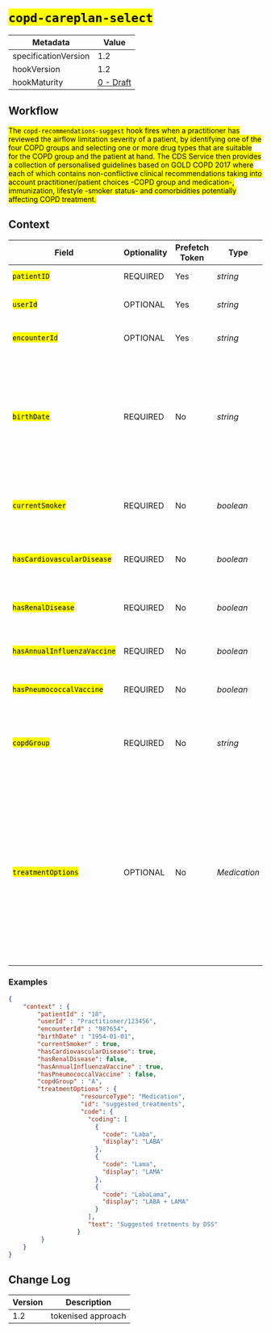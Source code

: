 # <mark>`copd-careplan-select`</mark>

| Metadata | Value
| ---- | ----
| specificationVersion | 1.2
| hookVersion | 1.2
| hookMaturity | [0 - Draft](../../specification/1.0/#hook-maturity-model)

## Workflow

<mark>The `copd-recommendations-suggest` hook fires when a practitioner has reviewed the airflow limitation severity of a patient, by identifying one of the 
four COPD groups and selecting one or more drug types that are suitable for the COPD group and the patient at hand. The CDS Service then provides a collection
of personalised guidelines based on GOLD COPD 2017 where each of which contains non-conflictive clinical recommendations taking into account practitioner/patient choices -COPD group and medication-, immunization, lifestyle -smoker status- and comorbidities potentially affecting COPD treatment.</mark>

## Context

<mark></mark>

Field | Optionality | Prefetch Token | Type | Description
----- | -------- | ---- | ---- | ----
<mark>`patientID`</mark> | REQUIRED | Yes | *string* | <mark>identifier of current patient</mark>
<mark>`userId`</mark> | OPTIONAL | Yes | *string* | <mark>identifier of current practitioner</mark>
<mark>`encounterId`</mark> | OPTIONAL | Yes | *string* | <mark>identifier of current encounter</mark>
<mark>`birthDate`</mark> | REQUIRED | No | *string* | <mark>date of birth of patient, used to identify whether Pneumococcal vaccine should be administered on patients of sixty-five years of age or older</mark>
<mark>`currentSmoker`</mark> | REQUIRED | No | *boolean* | <mark>identifies current patient as a regular smoker or otherwise</mark>
<mark>`hasCardiovascularDisease`</mark> | REQUIRED | No | *boolean* | <mark>Is Cardiovascular disease present in record?</mark>
<mark>`hasRenalDisease`</mark> | REQUIRED | No | *boolean* | <mark>Is Renal disease present in record?</mark>
<mark>`hasAnnualInfluenzaVaccine`</mark> | REQUIRED | No | *boolean* | <mark>Has taken annual influenza vaccine?</mark>
<mark>`hasPneumococcalVaccine`</mark> | REQUIRED | No | *boolean* | <mark>Has taken Pneumococcal vaccine?</mark>
<mark>`copdGroup`</mark> | REQUIRED | No | *string* | <mark>string identifying COPD group as preliminary recorded at current COPD review.</mark>
<mark>`treatmentOptions`</mark> | OPTIONAL | No | *Medication* | <mark>Resource containing user-selected COPD treatments. For the optional case, the CDS Service would select ALL suggested treatments for the given COPD group as sspecified at GOLD 2017 COPD guideline</mark>

### Examples


```json
{
    "context" : { 
        "patientId" : "18", 
        "userId" : "Practitioner/123456", 
        "encounterId" : "987654",
        "birthDate" : "1954-01-01",
        "currentSmoker" : true,
        "hasCardiovascularDisease": true,
        "hasRenalDisease": false,
        "hasAnnualInfluenzaVaccine" : true,
        "hasPneumococcalVaccine" : false, 
        "copdGroup" : "A",
        "treatmentOptions" : {
                    "resourceType": "Medication",
                    "id": "suggested_treatments",
                    "code": {
                      "coding": [
                        {
                          "code": "Laba",
                          "display": "LABA"
                        },
                        {
                          "code": "Lama",
                          "display": "LAMA"
                        },
                        {
                          "code": "LabaLama",
                          "display": "LABA + LAMA"
                        }
                      ],
                      "text": "Suggested tretments by DSS"
                   }
         } 
    }
}
```

## Change Log

Version | Description
---- | ----
1.2 | tokenised approach
